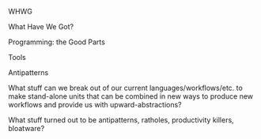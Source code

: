 WHWG

What Have We Got?

Programming: the Good Parts

Tools

Antipatterns

What stuff can we break out of our current languages/workflows/etc. to make stand-alone units that can be combined in new ways to produce new workflows and provide us with upward-abstractions?

What stuff turned out to be antipatterns, ratholes, productivity killers, bloatware?